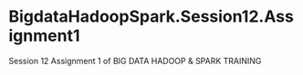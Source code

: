 # BigdataHadoopSpark.Session12.Assignment1
Session 12 Assignment 1 of BIG DATA HADOOP &amp; SPARK TRAINING
